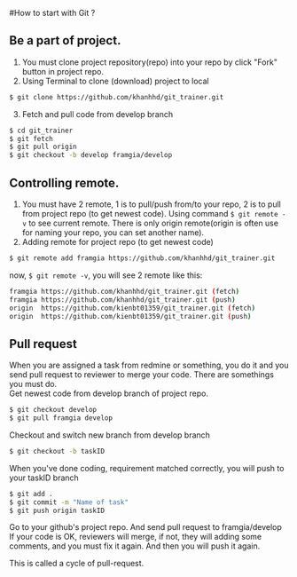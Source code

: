 #How to start with Git ?
## Be a part of project.
1. You must clone project repository(repo) into your repo by click "Fork" button
in project repo.
2. Using Terminal to clone (download) project to local

```sh
$ git clone https://github.com/khanhhd/git_trainer.git
```
3. Fetch and pull code from develop branch

```sh
$ cd git_trainer
$ git fetch
$ git pull origin
$ git checkout -b develop framgia/develop
```
## Controlling remote.
1. You must have 2 remote, 1 is to pull/push from/to your repo, 2 is to pull from project
repo (to get newest code).
Using command `$ git remote -v` to see current remote. There is only origin remote(origin is often 
use for naming your repo, you can set another name).
2. Adding remote for project repo (to get newest code)

```sh
$ git remote add framgia https://github.com/khanhhd/git_trainer.git
```

now, `$ git remote -v`, you will see 2 remote like this:

```sh
framgia https://github.com/khanhhd/git_trainer.git (fetch)
framgia https://github.com/khanhhd/git_trainer.git (push)
origin  https://github.com/kienbt01359/git_trainer.git (fetch)
origin  https://github.com/kienbt01359/git_trainer.git (push)
```

## Pull request
When you are assigned a task from redmine or something, you do it and you send pull request to reviewer to merge your code.
There are somethings you must do.<br/>
 Get newest code from develop branch of project repo.

```sh
$ git checkout develop
$ git pull framgia develop
```
 Checkout and switch new branch from develop branch

```sh
$ git checkout -b taskID
```
 When you've done coding, requirement matched correctly, you will push to your taskID branch

```sh
$ git add .
$ git commit -m "Name of task"
$ git push origin taskID
```
 Go to your github's project repo. And send pull request to framgia/develop<br/>
 If your code is OK, reviewers will merge, if not, they will adding some comments, and you must fix it again.
And then you will push it again.

This is called a cycle of pull-request.

